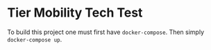 # Tier Mobility Tech Test

To build this project one must first have `docker-compose`. Then simply `docker-compose up`.
